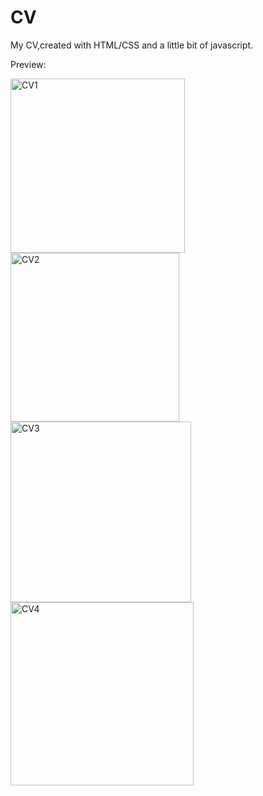 # CV
My CV,created with HTML/CSS and a little bit of javascript.

Preview:

<img width="279" alt="CV1" src="https://user-images.githubusercontent.com/77141029/147781039-9b6fd256-2fb6-4b1f-80cb-9c3ebcec2363.png">

<img width="270" alt="CV2" src="https://user-images.githubusercontent.com/77141029/147781046-6bb42fbd-558e-40bf-9a2d-4a53952809c1.png">

<img width="289" alt="CV3" src="https://user-images.githubusercontent.com/77141029/147781051-9f4a526c-3309-47f7-bcb4-3dc321f15eec.png">

<img width="293" alt="CV4" src="https://user-images.githubusercontent.com/77141029/147781052-cdd31615-9a01-424b-8c63-b192fa00917a.png">
